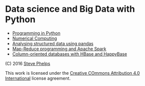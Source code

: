 
# Data science and Big Data with Python

- [Programming in Python](src/main/ipynb/intro-python.ipynb)
- [Numerical Computing](src/main/ipynb/numerical-slides.ipynb)
- [Analysing structured data using pandas](src/main/ipynb/pandas.ipynb)
- [Map-Reduce programming and Apache Spark](src/main/ipynb/spark-mapreduce.ipynb)
- [Column-oriented databases with HBase and HappyBase](src/main/ipynb/hbase-python-slides.ipynb)

(C) 2016 [Steve Phelps](http://sphelps.net)

This work is licensed under the [Creative COmmons Attribution 4.0 International](https://creativecommons.org/licenses/by/4.0/) license agreement.

